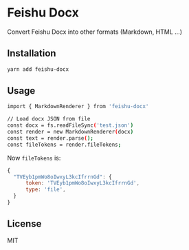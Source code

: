 # Feishu Docx

Convert Feishu Docx into other formats (Markdown, HTML ...)

## Installation

```bash
yarn add feishu-docx
```

## Usage

```bash
import { MarkdownRenderer } from 'feishu-docx'

// Load docx JSON from file
const docx = fs.readFileSync('test.json')
const render = new MarkdownRenderer(docx)
const text = render.parse();
const fileTokens = render.fileTokens;
```

Now `fileTokens` is:

```js
{
  "TVEyb1pmWo8oIwxyL3kcIfrrnGd": {
      token: 'TVEyb1pmWo8oIwxyL3kcIfrrnGd',
      type: 'file',
  }
}
```

## License

MIT
